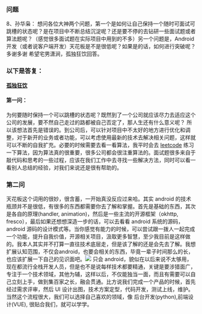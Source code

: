 ### 问题
8、孙华枭：
想问各位大神两个问题，第一个是如何让自己保持一个随时可面试可跳槽的状态呢？是在项目中不断总结沉淀呢？还是要不停的去钻研一些面试题或者算法题呢？（感觉很多面试题在实际项目中用到的不多）另一个问题是，Android开发（或者说客户端开发）天花板是不是很低呢？如果是的话，如何进行突破呢？多谢多谢
希望宅男潇涧，孤独狂饮回答。

### 以下是答复：

**[孤独狂饮](#)**
#### 第一问：
为何要随时保持一个可以跳槽的状态呢？既然到了一个公司就应该尽力去适应这个公司的发展，要不然自己走过的路都被自己否定了，那人生还有什么意义呢？ 所以该想法首先是错误的。到公司后，可以针对项目中不太好的地方进行优化和调整，对于新开的业务或者功能，可以考虑使用最新的技术去解决相关问题，这样就可以不断的自我扩充。必要的时候需要去看一看算法，我平时会去 [leetcode](https://leetcode.com/) 练习一下算法，因为算法真的很重要，很多公司都会很注重算法的。面试题很多来自于敲代码和思考的一些过程，应该在我们工作中去寻找一些解决方法，同时可以看一看别人总结的经验，对我们来说还是很有帮助的。
### 第二问
天花板这个词用的很妙，很含蓄，一开始真没反应过来哈。其实 android 的技术瓶颈并不是很低，有很多的东西都需要你去了解和掌握。首先是基础的东西，其次是各自的原理(handler, animation)，然后是一些主流的开源框架（okhttp, fresco），最后如果还想想深造一步的话，可以去看看 android 系统的源码，android 源码的设计模式等。当你感觉有能力的时候，可以尝试跟一拨人一起完成一个功能，提升自我价值，开源相关项目，汲取更多智慧，至少我目前是这样做的。我本人其实并不打算一直往技术底层走，但是该了解的还是会先去了解。我想扩展认知范围，不仅会android，也要会相关的东西，毕竟一辈子时间那么的长，也应该扩展一下自己的见识面吧。![](https://timgsa.baidu.com/timg?image&quality=80&size=b9999_10000&sec=1509695721889&di=7e9797be094fd45e794345697ddab1a7&imgtype=0&src=http://img.zcool.cn/community/01f75755326fda0000003cce2caefa.jpg@900w_1l_2o_100sh.jpg) 只会 android，貌似在以后来说不太够用，现在都流行全栈开发人员，但是也不是说每样技术都要精通，关键是要涉猎面广，专注于一个技术领域，其他为辅，这样以后，不仅能独当一面，而且有需要可以自己立刻上手，做到集百家之长，融会贯通。比方说我们完成一个产品的时候，首先经过需求评审，然后 UI 设计出图，技术方案定型，代码开发，测试上线，维护。 当然这个流程很大，我们可以选择自己喜欢的领域，像 后台开发(python),前端设计(VUE), 很贴合我们，就可以学学。







